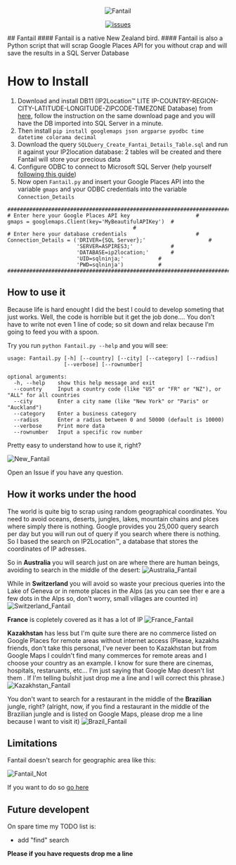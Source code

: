 <p align="center">
<img alt="Fantail" src="http://www.ngamanuimages.org.nz/images/lres/d03689.jpg" />
<p align="center">
<a href="https://github.com/francesco1119/Fantail/issues"><img alt="issues" src="https://img.shields.io/github/issues/francesco1119/Fantail.svg"></a>
</p>
</p>
## Fantail
#### Fantail is a native New Zealand bird. 
#### Fantail is also a Python script that will scrap Google Places API for you without crap and will save the results in a SQL Server Database 

How to Install
======

1) Download and install DB11 (IP2Location™ LITE IP-COUNTRY-REGION-CITY-LATITUDE-LONGITUDE-ZIPCODE-TIMEZONE Database) from [here](https://http://lite.ip2location.com/database/ip-country-region-city-latitude-longitude-zipcode-timezone), follow the instruction on the same download page and you will have the DB imported into SQL Server in a minute. 
2) Then install `pip install googlemaps json argparse pyodbc time datetime colorama decimal`
3) Download the query `SQLQuery_Create_Fantai_Details_Table.sql` and run it against your IP2location database: 2 tables will be created and there Fantail will store your precious data 
4) Configure ODBC to connect to Microsoft SQL Server (help yourself [following this guide](https://www.youtube.com/watch?v=tUiaK5fRH7k&ab_channel=itgeared))
5) Now open `Fantail.py` and insert your Google Places API into the variable `gmaps` and your ODBC credentials into the variable `Connection_Details`

```
#############################################################################
# Enter here your Google Places API key						#
gmaps = googlemaps.Client(key='MyBeautifulAPIKey')	#
										#
# Enter here your database credentials 						#
Connection_Details = ('DRIVER={SQL Server};'					#
					  'SERVER=ASPIRES3;'			#
					  'DATABASE=ip2location;'		#
					  'UID=sqlninja;'			#
					  'PWD=sqlninja')			#
#############################################################################
```

How to use it 
------

Because life is hard enought I did the best I could to develop someting that just works. 
Well, the code is horrible but it get the job done....
You don't have to write not even 1 line of code; so sit down and relax because I'm going to feed you with a spoon.

Try you run `python Fantail.py --help` and you will see:
```
usage: Fantail.py [-h] [--country] [--city] [--category] [--radius]
                  [--verbose] [--rownumber]

optional arguments:
  -h, --help    show this help message and exit
  --country     Input a country code (like "US" or "FR" or "NZ"), or "ALL" for all countries
  --city        Enter a city name (like "New York" or "Paris" or "Auckland")
  --category    Enter a business category
  --radius      Enter a radius between 0 and 50000 (default is 10000)
  --verbose     Print more data
  --rownumber   Input a specific row number 
  ```

Pretty easy to understand how to use it, right?

![New_Fantail](https://github.com/francesco1119/Fantail/blob/master/images/New.PNG)

Open an Issue if you have any question.

How it works under the hood 
------

The world is quite big to scrap using random geographical coordinates. You need to avoid oceans, deserts, jungles, lakes, mountain chains and plces where simply there is nothing. Google provides you 25,000 query search per day but you will run out of query if you search where there is nothing. So I based the search on IP2Location™, a database that stores the coordinates of IP adresses. 

So in **Australia** you will search just on are where there are human beings, avoiding to search in the middle of the desert:
![Australia_Fantail](https://github.com/francesco1119/Fantail/blob/master/images/Australia.PNG)

While in **Switzerland** you will avoid so waste your precious queries into the Lake of Geneva or in remote places in the Alps (as you can see ther e are a few dots in the Alps so, don't worry, small villages are counted in)
![Switzerland_Fantail](https://github.com/francesco1119/Fantail/blob/master/images/Swiss.PNG)

**France** is copletely covered as it has a lot of IP 
![France_Fantail](https://github.com/francesco1119/Fantail/blob/master/images/France.PNG)

**Kazakhstan** has less but I'm quite sure there are no commerce listed on Google Places for remote areas without internet access (Please, kazakhs friends, don't take this personal, I've never been to Kazakhstan but from Google Maps I couldn't find many commerces for remote areas and I choose your country as an example. I know for sure there are cinemas, hospitals, restaruants, etc... I'm just saying that Google Map doesn't list them . If I'm telling bulshit just drop me a line and I will correct this phrase.)
![Kazakhstan_Fantail](https://github.com/francesco1119/Fantail/blob/master/images/Kazakhstan.PNG)

You don't want to search for a restaurant in the middle of the **Brazilian** jungle, right? (alright, now, if you find a restaurant in the middle of the Brazilian jungle and is listed on Google Maps, please drop me a line because I want to visit it)
![Brazil_Fantail](https://github.com/francesco1119/Fantail/blob/master/images/Brazil.PNG)

Limitations
------

Fantail doesn't search for geographic area like this:

![Fantail_Not](https://github.com/francesco1119/Fantail/blob/master/images/whatnot.png)

If you want to do so [go here](https://iliauk.com/2015/12/18/data-mining-google-places-cafe-nero-example/)

Future developent
------
On spare time my TODO list is:

* add "find" search

**Please if you have requests drop me a line**
